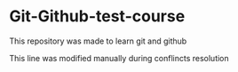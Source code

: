 # Git-Github-test-course
This repository was made to learn git and github 

This line was modified manually during conflincts resolution 